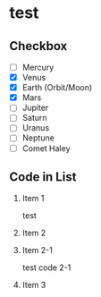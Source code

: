 test
====
## Checkbox

- [ ] Mercury
- [x] Venus
- [x] Earth (Orbit/Moon)
- [x] Mars
- [ ] Jupiter
- [ ] Saturn
- [ ] Uranus
- [ ] Neptune
- [ ] Comet Haley

## Code in List
1. Item 1

      test
1. Item 2
  1. Item 2-1
  
        test code 2-1
1. Item 3
